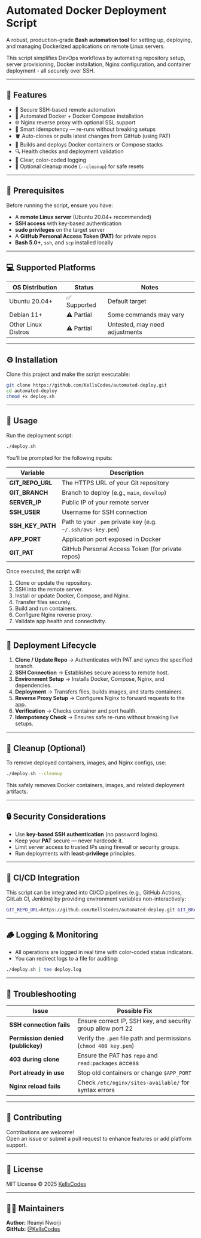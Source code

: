 # Automated Docker Deployment Script

A robust, production-grade **Bash automation tool** for setting up, deploying, and managing Dockerized applications on remote Linux servers.  

This script simplifies DevOps workflows by automating repository setup, server provisioning, Docker installation, Nginx configuration, and container deployment - all securely over SSH.

---

## 🚀 Features

- 🔐 Secure SSH-based remote automation  
- 🐳 Automated Docker + Docker Compose installation  
- 🌐 Nginx reverse proxy with optional SSL support  
- 🧠 Smart idempotency — re-runs without breaking setups  
- 🪣 Auto-clones or pulls latest changes from GitHub (using PAT)  
- 🧩 Builds and deploys Docker containers or Compose stacks  
- 🔍 Health checks and deployment validation  
- 📜 Clear, color-coded logging  
- 🧹 Optional cleanup mode (`--cleanup`) for safe resets  

---

## 🧰 Prerequisites

Before running the script, ensure you have:

- A **remote Linux server** (Ubuntu 20.04+ recommended)
- **SSH access** with key-based authentication
- **sudo privileges** on the target server
- A **GitHub Personal Access Token (PAT)** for private repos
- **Bash 5.0+**, `ssh`, and `scp` installed locally

---

## 💻 Supported Platforms

| OS Distribution | Status | Notes |
|------------------|--------|-------|
| Ubuntu 20.04+    | ✅ Supported | Default target |
| Debian 11+       | ⚠️ Partial | Some commands may vary |
| Other Linux Distros | ⚠️ Partial | Untested, may need adjustments |

---

## ⚙️ Installation

Clone this project and make the script executable:

```bash
git clone https://github.com/KellsCodes/automated-deploy.git
cd automated-deploy
chmod +x deploy.sh
```

---

## 🚦 Usage

Run the deployment script:

```bash
./deploy.sh
```

You’ll be prompted for the following inputs:

| Variable | Description |
|-----------|-------------|
| **GIT_REPO_URL** | The HTTPS URL of your Git repository |
| **GIT_BRANCH** | Branch to deploy (e.g., `main`, `develop`) |
| **SERVER_IP** | Public IP of your remote server |
| **SSH_USER** | Username for SSH connection |
| **SSH_KEY_PATH** | Path to your `.pem` private key (e.g. `~/.ssh/aws-key.pem`) |
| **APP_PORT** | Application port exposed in Docker |
| **GIT_PAT** | GitHub Personal Access Token (for private repos) |

Once executed, the script will:
1. Clone or update the repository.  
2. SSH into the remote server.  
3. Install or update Docker, Compose, and Nginx.  
4. Transfer files securely.  
5. Build and run containers.  
6. Configure Nginx reverse proxy.  
7. Validate app health and connectivity.

---

## 🔁 Deployment Lifecycle

1. **Clone / Update Repo** → Authenticates with PAT and syncs the specified branch.  
2. **SSH Connection** → Establishes secure access to remote host.  
3. **Environment Setup** → Installs Docker, Compose, Nginx, and dependencies.  
4. **Deployment** → Transfers files, builds images, and starts containers.  
5. **Reverse Proxy Setup** → Configures Nginx to forward requests to the app.  
6. **Verification** → Checks container and port health.  
7. **Idempotency Check** → Ensures safe re-runs without breaking live setups.  

---

## 🧹 Cleanup (Optional)

To remove deployed containers, images, and Nginx configs, use:

```bash
./deploy.sh --cleanup
```

This safely removes Docker containers, images, and related deployment artifacts.

---

## 🔒 Security Considerations

- Use **key-based SSH authentication** (no password logins).  
- Keep your **PAT** secure — never hardcode it.  
- Limit server access to trusted IPs using firewall or security groups.  
- Run deployments with **least-privilege** principles.  

---

## 🧩 CI/CD Integration

This script can be integrated into CI/CD pipelines (e.g., GitHub Actions, GitLab CI, Jenkins) by providing environment variables non-interactively:

```bash
GIT_REPO_URL=https://github.com/KellsCodes/automated-deploy.git GIT_BRANCH=main SERVER_IP=1.2.3.4 SSH_USER=ubuntu SSH_KEY_PATH=~/.ssh/server-key.pem APP_PORT=8080 GIT_PAT=your_pat_here ./deploy.sh
```

---

## 🪵 Logging & Monitoring

- All operations are logged in real time with color-coded status indicators.  
- You can redirect logs to a file for auditing:

```bash
./deploy.sh | tee deploy.log
```

---

## 🧠 Troubleshooting

| Issue | Possible Fix |
|--------|---------------|
| **SSH connection fails** | Ensure correct IP, SSH key, and security group allow port 22 |
| **Permission denied (publickey)** | Verify the `.pem` file path and permissions (`chmod 400 key.pem`) |
| **403 during clone** | Ensure the PAT has `repo` and `read:packages` access |
| **Port already in use** | Stop old containers or change `$APP_PORT` |
| **Nginx reload fails** | Check `/etc/nginx/sites-available/` for syntax errors |

---

## 🤝 Contributing

Contributions are welcome!  
Open an issue or submit a pull request to enhance features or add platform support.

---

## 📜 License

MIT License © 2025 [KellsCodes](https://github.com/KellsCodes)

---

## 👨‍💻 Maintainers

**Author:** Ifeanyi Nworji  
**GitHub:** [@KellsCodes](https://github.com/KellsCodes)